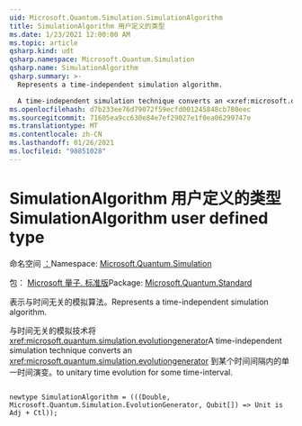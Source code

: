 ```yaml
---
uid: Microsoft.Quantum.Simulation.SimulationAlgorithm
title: SimulationAlgorithm 用户定义的类型
ms.date: 1/23/2021 12:00:00 AM
ms.topic: article
qsharp.kind: udt
qsharp.namespace: Microsoft.Quantum.Simulation
qsharp.name: SimulationAlgorithm
qsharp.summary: >-
  Represents a time-independent simulation algorithm.

  A time-independent simulation technique converts an <xref:microsoft.quantum.simulation.evolutiongenerator> to unitary time evolution for some time-interval.
ms.openlocfilehash: d7b233ee76d79072f59ecfd001245848cb780eec
ms.sourcegitcommit: 71605ea9cc630e84e7ef29027e1f0ea06299747e
ms.translationtype: MT
ms.contentlocale: zh-CN
ms.lasthandoff: 01/26/2021
ms.locfileid: "98851028"
---
```

# <a name="simulationalgorithm-user-defined-type"></a><span data-ttu-id="7e247-102">SimulationAlgorithm 用户定义的类型</span><span class="sxs-lookup"><span data-stu-id="7e247-102">SimulationAlgorithm user defined type</span></span>

<span data-ttu-id="7e247-103">命名空间 [：](xref:Microsoft.Quantum.Simulation)</span><span class="sxs-lookup"><span data-stu-id="7e247-103">Namespace: [Microsoft.Quantum.Simulation](xref:Microsoft.Quantum.Simulation)</span></span>

<span data-ttu-id="7e247-104">包： [Microsoft 量子. 标准版](https://nuget.org/packages/Microsoft.Quantum.Standard)</span><span class="sxs-lookup"><span data-stu-id="7e247-104">Package: [Microsoft.Quantum.Standard](https://nuget.org/packages/Microsoft.Quantum.Standard)</span></span>


<span data-ttu-id="7e247-105">表示与时间无关的模拟算法。</span><span class="sxs-lookup"><span data-stu-id="7e247-105">Represents a time-independent simulation algorithm.</span></span>

<span data-ttu-id="7e247-106">与时间无关的模拟技术将 <xref:microsoft.quantum.simulation.evolutiongenerator></span><span class="sxs-lookup"><span data-stu-id="7e247-106">A time-independent simulation technique converts an <xref:microsoft.quantum.simulation.evolutiongenerator></span></span>
<span data-ttu-id="7e247-107">到某个时间间隔内的单一时间演变。</span><span class="sxs-lookup"><span data-stu-id="7e247-107">to unitary time evolution for some time-interval.</span></span>

```qsharp

newtype SimulationAlgorithm = (((Double, Microsoft.Quantum.Simulation.EvolutionGenerator, Qubit[]) => Unit is Adj + Ctl));
```

